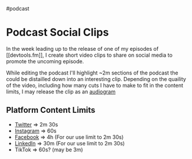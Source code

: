 #podcast

# Podcast Social Clips

In the week leading up to the release of one of my episodes of [[devtools.fm]], I create short video clips to share on social media to promote the uncoming episode.

While editing the podcast I'll highlight ~2m sections of the podcast the could be distailled down into an interesting clip. Depending on the quaility of the video, including how many cuts I have to make to fit in the content limits, I may release the clip as an [audiogram](https://help.descript.com/hc/en-us/articles/360042638351-Audiograms)

## Platform Content Limits

- [Twitter](https://help.twitter.com/en/using-twitter/twitter-videos) => 2m 30s
- [Instagram](https://help.instagram.com/270963803047681) => 60s
- [Facebook](https://www.facebook.com/formedia/solutions/video) => 4h (For our use limit to 2m 30s)
- [LinkedIn](https://blog.hootsuite.com/linkedin-video/) => 30m (For our use limit to 2m 30s)
- TikTok => 60s? (may be 3m)
